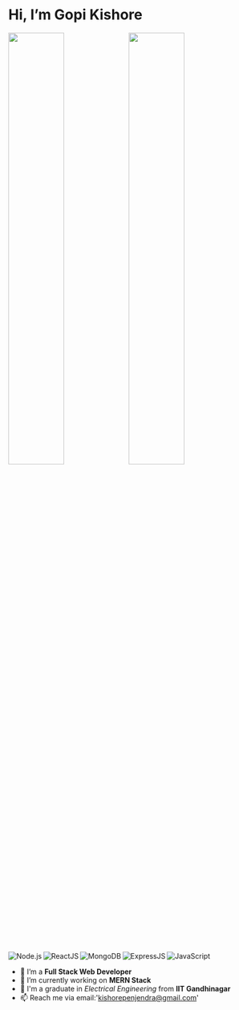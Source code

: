   # Hi, I’m **Gopi Kishore**
  <img align='left' width='47%' src='https://github-readme-stats.vercel.app/api?username=gopikish1998&show_icons=true&theme=tokyonight'/>
  <img align='left' width='47%' src='https://github-readme-stats.vercel.app/api/top-langs/?username=gopikish1998&layout=compact'/>
  <img align='left' alt='Node.js' src='https://img.shields.io/badge/node.js-6DA55F?style=for-the-badge&logo=node.js&logoColor=white'/>
  <img align='left' alt='ReactJS' src='https://img.shields.io/badge/react-%2320232a.svg?style=for-the-badge&logo=react&logoColor=%2361DAFB'/>
  <img align='left' alt='MongoDB' src='https://img.shields.io/badge/MongoDB-%234ea94b.svg?style=for-the-badge&logo=mongodb&logoColor=white'/>
  <img align='left' alt='ExpressJS' src='https://img.shields.io/badge/express.js-%23404d59.svg?style=for-the-badge&logo=express&logoColor=%2361DAFB'/>
  <img alt='JavaScript' src='https://img.shields.io/badge/javascript-%23323330.svg?style=for-the-badge&logo=javascript&logoColor=%23F7DF1E'/>
  
  
  
- 👀 I’m a **Full Stack Web Developer**
- 🌱 I’m currently working on **MERN Stack**
- 🤝 I'm a graduate in *Electrical Engineering* from **IIT Gandhinagar**
- 📫 Reach me via email:'kishorepenjendra@gmail.com'

<!---
gopikish1998/gopikish1998 is a ✨ special ✨ repository because its `README.md` (this file) appears on your GitHub profile.
You can click the Preview link to take a look at your changes.
--->
